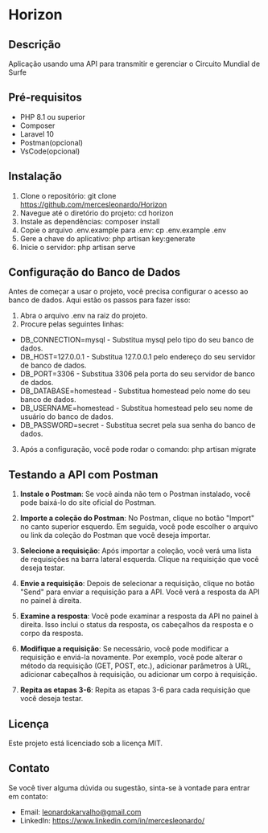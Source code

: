 # Horizon

## Descrição

Aplicação usando uma API para transmitir e gerenciar o Circuito Mundial de Surfe

## Pré-requisitos

- PHP 8.1 ou superior
- Composer
- Laravel 10
- Postman(opcional)
- VsCode(opcional)

## Instalação

1. Clone o repositório: git clone https://github.com/mercesleonardo/Horizon
2. Navegue até o diretório do projeto: cd horizon
3. Instale as dependências: composer install
4. Copie o arquivo .env.example para .env: cp .env.example .env
5. Gere a chave do aplicativo: php artisan key:generate
6. Inicie o servidor: php artisan serve

## Configuração do Banco de Dados

Antes de começar a usar o projeto, você precisa configurar o acesso ao banco de dados. Aqui estão os passos para fazer isso:

1. Abra o arquivo .env na raiz do projeto.
2. Procure pelas seguintes linhas:

- DB_CONNECTION=mysql - Substitua mysql pelo tipo do seu banco de dados.
- DB_HOST=127.0.0.1 - Substitua 127.0.0.1 pelo endereço do seu servidor de banco de dados.
- DB_PORT=3306 - Substitua 3306 pela porta do seu servidor de banco de dados.
- DB_DATABASE=homestead - Substitua homestead pelo nome do seu banco de dados.
- DB_USERNAME=homestead - Substitua homestead pelo seu nome de usuário do banco de dados.
- DB_PASSWORD=secret - Substitua secret pela sua senha do banco de dados.

3. Após a configuração, você pode rodar o comando: php artisan migrate

## Testando a API com Postman

1. **Instale o Postman**: Se você ainda não tem o Postman instalado, você pode baixá-lo do site oficial do Postman.

2. **Importe a coleção do Postman**: No Postman, clique no botão "Import" no canto superior esquerdo. Em seguida, você pode escolher o arquivo ou link da coleção do Postman que você deseja importar.

3. **Selecione a requisição**: Após importar a coleção, você verá uma lista de requisições na barra lateral esquerda. Clique na requisição que você deseja testar.

4. **Envie a requisição**: Depois de selecionar a requisição, clique no botão "Send" para enviar a requisição para a API. Você verá a resposta da API no painel à direita.

5. **Examine a resposta**: Você pode examinar a resposta da API no painel à direita. Isso inclui o status da resposta, os cabeçalhos da resposta e o corpo da resposta.

6. **Modifique a requisição**: Se necessário, você pode modificar a requisição e enviá-la novamente. Por exemplo, você pode alterar o método da requisição (GET, POST, etc.), adicionar parâmetros à URL, adicionar cabeçalhos à requisição, ou adicionar um corpo à requisição.

7. **Repita as etapas 3-6**: Repita as etapas 3-6 para cada requisição que você deseja testar.


## Licença

Este projeto está licenciado sob a licença MIT.

## Contato

Se você tiver alguma dúvida ou sugestão, sinta-se à vontade para entrar em contato:

- Email: leonardokarvalho@gmail.com
- LinkedIn: https://www.linkedin.com/in/mercesleonardo/


